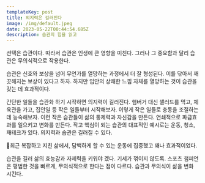 ```yaml
---
templateKey: post
title: 의지력은 길러진다
image: /img/default.jpeg
date: 2023-05-22T00:44:54.685Z
description: 습관의 힘을 읽고
---
```

선택은 습관이다. 따라서 습관은 인생에 큰 영향을 미친다. 그러나 그 중요함과 달리 습관은 무의식적으로 작용한다. 

습관은 신호와 보상을 넘어 무언가를 열망하는 과정에서 더 잘 형성된다. 이를 닦아서 깨끗해지는 보상이 있다고 하자. 하지만 입안의 상쾌한 느낌 자체를 열망하는 것이 습관을 갖는 데 효과적이다. 

간단한 일들을 습관화 하기 시작하면 의지력이 길러진다. 햄버거 대신 샐러드를 먹고, 체육관을 가고, 집안일 등 작은 일들부터 시작해보자. 이렇게 작은 일들로 충동을 조절하는 데 능숙해보자. 이런 작은 습관들이 삶의 통제력과 자신감을 만든다. 연쇄적으로 파급효과를 일으키고 변화를 만든다. 작고 핵심이 되는 습관의 대표적인 예시로는 운동, 청소, 재테크가 있다. 의지력과 습관은 길러질 수 있다.

최근 복잡하고 지친 삶에서, 담백하게 할 수 있는 운동에 집중했고 꽤나 효과적이었다. 

습관을 길러 삶의 효능감과 자제력을 키워야 겠다. 기세가 꺾이지 않도록. 스포츠 챔피언은 평범한 것을 빠르게, 무의식적으로 한다는 점이 다르다. 습관과 무의식이 삶을 변화 시킨다.